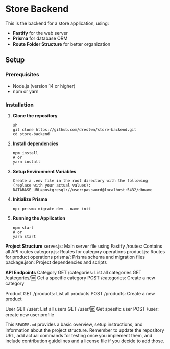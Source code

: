 # Store Backend

This is the backend for a store application, using:

- **Fastify** for the web server
- **Prisma** for database ORM
- **Route Folder Structure** for better organization

## Setup

### Prerequisites

- Node.js (version 14 or higher)
- npm or yarn

### Installation

1. **Clone the repository**
   ```
   sh
   git clone https://github.com/drestwn/store-backend.git
   cd store-backend
   ```
2. **Install dependencies**
   ```
   npm install
   # or
   yarn install
   ```
3. **Setup Environment Variables**
   ```
   Create a .env file in the root directory with the following (replace with your actual values):
   DATABASE_URL=postgresql://user:password@localhost:5432/dbname
   ```
4. **Initialize Prisma**
   ```
   npx prisma migrate dev --name init
   ```
5. **Running the Application**
   ```
   npm start
   # or
   yarn start
   ```

**Project Structure**
server.js: Main server file using Fastify
/routes: Contains all API routes
category.js: Routes for category operations
product.js: Routes for product operations
prisma/: Prisma schema and migration files
package.json: Project dependencies and scripts

**API Endpoints**
   Category
GET /categories: List all categories
GET /categories/:id: Get a specific category
POST /categories: Create a new category

   Product
GET /products: List all products
POST /products: Create a new product

   User
GET /user: List all users
GET /user/:id: Get spesific user
POST /user: create new user profile
   

This `README.md` provides a basic overview, setup instructions, and information about the project structure. Remember to update the repository URL, add actual commands for testing once you implement them, and include contribution guidelines and a license file if you decide to add those.
